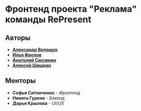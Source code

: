 # Фронтенд проекта "Реклама" команды RePresent

## Авторы

* [**Александр Волощук**](github.com/DeveloperMan313)
* [**Илья Фролов**](github.com/Ifroloff)
* [**Анатолий Сюсюкин**](github.com/kiberperdun)
* [**Алексей Шишкин**](github.com/SH1SH4)

## Менторы
* **Софья Ситниченко** - *Фронтенд*
* **Никита Гуреев** - *Бэкенд*
* **Дарья Крылова** - *UI/UX*
